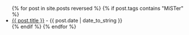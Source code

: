 <ul>
  {% for post in site.posts reversed %}
  {% if post.tags contains "MiSTer" %}
  <li>
      <a href="{{ post.url }}">{{ post.title }}</a> - {{ post.date | date_to_string }}
  </li>
  {% endif %}
  {% endfor %}
</ul>